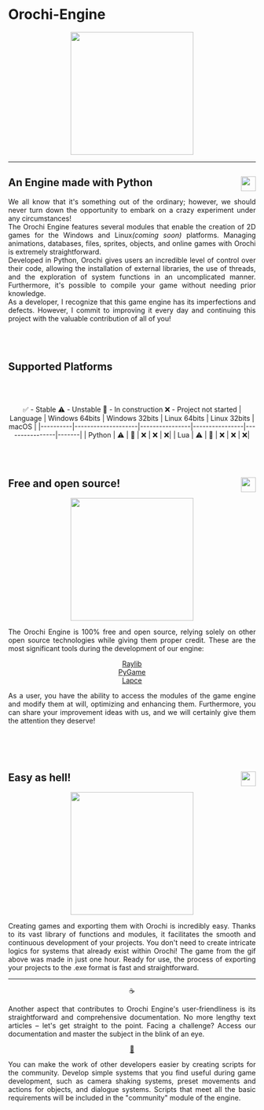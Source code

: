# Orochi-Engine
<p align=center>
<img width=250 align=center src="https://i.ibb.co/0KpzNDr/orochi.png"> 
  
</p>
<hr>
<h2 align="left">
  <img width =30 align=right src="https://upload.wikimedia.org/wikipedia/commons/thumb/c/c3/Python-logo-notext.svg/1869px-Python-logo-notext.svg.png">
  An Engine made with Python
</h2>
<p align="justify">We all know that it's something out of the ordinary; however, we should never turn down the opportunity to embark on a crazy experiment under any circumstances!<br>
The Orochi Engine features several modules that enable the creation of 2D games for the Windows and Linux<i>(coming soon)</i> platforms. Managing animations, databases, files, sprites, objects, and online games with Orochi is extremely straightforward.<br>
Developed in Python, Orochi gives users an incredible level of control over their code, allowing the installation of external libraries, the use of threads, and the exploration of system functions in an uncomplicated manner. Furthermore, it's possible to compile your game without needing prior knowledge.<br>
As a developer, I recognize that this game engine has its imperfections and defects. However, I commit to improving it every day and continuing this project with the valuable contribution of all of you!</p>
<br>
<br>

## Supported Platforms

<div align="center">
<br>
<br>

✅ - Stable
⚠️ - Unstable
🚧 - In construction
❌ - Project not started
| Language | Windows 64bits     | Windows 32bits | Linux 64bits   | Linux 32bits   | macOS |
|----------|--------------------|----------------|----------------|----------------|-------|
| Python   | ⚠️ | 🚧 | ❌ | ❌ | ❌|
| Lua      | ⚠️ | 🚧 | ❌ | ❌ | ❌|


</div>


<br>
<br>


<h2 align=left>
  <img width =30 align=right src="https://i.ibb.co/YpXR2SH/voadi-snake-cyan-1.png">
  Free and open source!
</h2>

<p align = center>
    <img align = center width = 250  src="https://i.ibb.co/xJ0Dcrp/orochi-gameplay.gif">
</p>




<p align="justify">
The Orochi Engine is 100% free and open source, relying solely on other open source technologies while giving them proper credit. These are the most significant tools during the development of our engine:
<p align="center">
  <a href="https://github.com/raysan5/raylib">Raylib</a><br>
  <a href="https://github.com/pygame/pygame">PyGame</a><br>
  <a href="https://github.com/lapce/lapce">Lapce</a>
</p>
</p>
<p align = "justify">
As a user, you have the ability to access the modules of the game engine and modify them at will, optimizing and enhancing them. Furthermore, you can share your improvement ideas with us, and we will certainly give them the attention they deserve!
</p>


<br>
<br>
<br>


<h2 align=left>
  <img width =30 align=right src="https://a.pinatafarm.com/1000x997/58e6e24d5a/nerd-emoji.jpg">
  Easy as hell!
</h2>

<p align = center>
<img align = center width = 250 align = center src="https://i.ibb.co/R3qSw6L/orochi-gameplay.gif">
  
</p>
<p align = "justify" >Creating games and exporting them with Orochi is incredibly easy. Thanks to its vast library of functions and modules, it facilitates the smooth and continuous development of your projects. You don't need to create intricate logics for systems that already exist within Orochi! The game from the gif above was made in just one hour. Ready for use, the process of exporting your projects to the .exe format is fast and straightforward.</p>
<hr>
<p align="center">☕</p>
<p align="justify">Another aspect that contributes to Orochi Engine's user-friendliness is its straightforward and comprehensive documentation. No more lengthy text articles – let's get straight to the point. Facing a challenge? Access our documentation and master the subject in the blink of an eye.</p>
<p align="center"><a  href = "https://github.com/slicas/Orochi-Engine/milestone/2">👥</a></p>
<p align="justify">You can make the work of other developers easier by creating scripts for the community. Develop simple systems that you find useful during game development, such as camera shaking systems, preset movements and actions for objects, and dialogue systems. Scripts that meet all the basic requirements will be included in the "community" module of the engine.</p>



